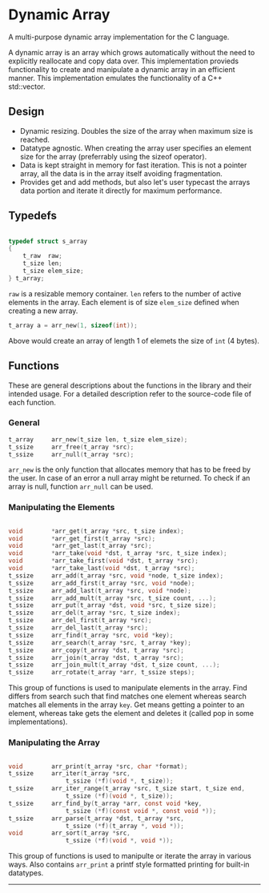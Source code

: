 # Dynamic Array

A multi-purpose dynamic array implementation for the C language.

A dynamic array is an array which grows automatically without the need to
explicitly reallocate and copy data over. This implementation provieds
functionality to create and manipulate a dynamic array in an efficient
manner. This implementation emulates the functionality of a C++ std::vector.

## Design

-   Dynamic resizing. Doubles the size of the array when maximum size
    is reached.
-   Datatype agnostic. When creating the array user specifies an element size
    for the array (preferrably using the sizeof operator).
-   Data is kept straight in memory for fast iteration. This is not a pointer
    array, all the data is in the array itself avoiding fragmentation.
-   Provides get and add methods, but also let's user typecast the arrays data
    portion and iterate it directly for maximum performance.

## Typedefs

```c

typedef struct s_array
{
	t_raw  raw;
	t_size len;
	t_size elem_size;
} t_array;

```

`raw` is a resizable memory container. `len` refers to the number of active
elements in the array. Each element is of size `elem_size` defined when creating
a new array.

```c
t_array a = arr_new(1, sizeof(int));
```

Above would create an array of length 1 of elemets the size of `int` (4 bytes).

## Functions

These are general descriptions about the functions in the library and their
intended usage. For a detailed description refer to the source-code file
of each function.

### General

```c
t_array		arr_new(t_size len, t_size elem_size);
t_ssize		arr_free(t_array *src);
t_ssize		arr_null(t_array *src);
```

`arr_new` is the only function that allocates memory that has to be freed by the
user. In case of an error a null array might be returned. To check if an array
is null, function `arr_null` can be used.

### Manipulating the Elements

```c

void		*arr_get(t_array *src, t_size index);
void		*arr_get_first(t_array *src);
void		*arr_get_last(t_array *src);
void		*arr_take(void *dst, t_array *src, t_size index);
void		*arr_take_first(void *dst, t_array *src);
void		*arr_take_last(void *dst, t_array *src);
t_ssize		arr_add(t_array *src, void *node, t_size index);
t_ssize		arr_add_first(t_array *src, void *node);
t_ssize		arr_add_last(t_array *src, void *node);
t_ssize		arr_add_mult(t_array *src, t_size count, ...);
t_ssize		arr_put(t_array *dst, void *src, t_size size);
t_ssize		arr_del(t_array *src, t_size index);
t_ssize		arr_del_first(t_array *src);
t_ssize		arr_del_last(t_array *src);
t_ssize		arr_find(t_array *src, void *key);
t_ssize		arr_search(t_array *src, t_array *key);
t_ssize		arr_copy(t_array *dst, t_array *src);
t_ssize		arr_join(t_array *dst, t_array *src);
t_ssize		arr_join_mult(t_array *dst, t_size count, ...);
t_ssize		arr_rotate(t_array *arr, t_ssize steps);

```

This group of functions is used to manipulate elements in the array. Find
differs from search such that find matches one element whereas search matches
all elements in the array `key`. Get means getting a pointer to an element,
whereas take gets the element and deletes it (called pop in some
implementations).

### Manipulating the Array

```c

void		arr_print(t_array *src, char *format);
t_ssize		arr_iter(t_array *src,
				t_ssize (*f)(void *, t_size));
t_ssize		arr_iter_range(t_array *src, t_size start, t_size end,
				t_ssize (*f)(void *, t_size));
t_ssize		arr_find_by(t_array *arr, const void *key,
				t_ssize (*f)(const void *, const void *));
t_ssize		arr_parse(t_array *dst, t_array *src,
				t_ssize (*f)(t_array *, void *));
void		arr_sort(t_array *src,
				t_ssize (*f)(void *, void *));
```

This group of functions is used to manipulte or iterate the array in various
ways. Also contains `arr_print` a printf style formatted printing for built-in
datatypes.

-------------------------------------------------------------------------------
